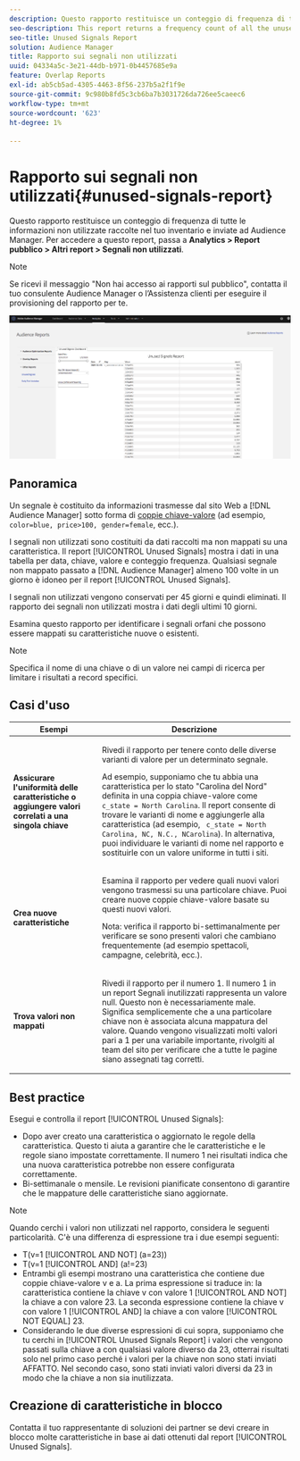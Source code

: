 ```yaml
---
description: Questo rapporto restituisce un conteggio di frequenza di tutte le informazioni non utilizzate raccolte nel tuo inventario e inviate ad Audience Manager.
seo-description: This report returns a frequency count of all the unused information collected on your inventory and sent to Audience Manager.
seo-title: Unused Signals Report
solution: Audience Manager
title: Rapporto sui segnali non utilizzati
uuid: 04334a5c-3e21-44db-b971-0b4457685e9a
feature: Overlap Reports
exl-id: ab5cb5ad-4305-4463-8f56-237b5a2f1f9e
source-git-commit: 9c980b8fd5c3cb6ba7b3031726da726ee5caeec6
workflow-type: tm+mt
source-wordcount: '623'
ht-degree: 1%

---
```


# Rapporto sui segnali non utilizzati{#unused-signals-report}

Questo rapporto restituisce un conteggio di frequenza di tutte le informazioni non utilizzate raccolte nel tuo inventario e inviate ad Audience Manager. Per accedere a questo report, passa a **Analytics > Report pubblico > Altri report > Segnali non utilizzati**.

>[!NOTE]
>
>Se ricevi il messaggio &quot;Non hai accesso ai rapporti sul pubblico&quot;, contatta il tuo consulente Audience Manager o l’Assistenza clienti per eseguire il provisioning del rapporto per te.

![Schermata del report dei segnali non utilizzati](/help/using/reporting/dynamic-reports/assets/unused-signals.png)

## Panoramica

Un segnale è costituito da informazioni trasmesse dal sito Web a [!DNL Audience Manager] sotto forma di [coppie chiave-valore](../../reference/key-value-pairs-explained.md) (ad esempio, `color=blue, price>100, gender=female`, ecc.).

I segnali non utilizzati sono costituiti da dati raccolti ma non mappati su una caratteristica. Il report [!UICONTROL Unused Signals] mostra i dati in una tabella per data, chiave, valore e conteggio frequenza. Qualsiasi segnale non mappato passato a [!DNL Audience Manager] almeno 100 volte in un giorno è idoneo per il report [!UICONTROL Unused Signals].

I segnali non utilizzati vengono conservati per 45 giorni e quindi eliminati. Il rapporto dei segnali non utilizzati mostra i dati degli ultimi 10 giorni.

Esamina questo rapporto per identificare i segnali orfani che possono essere mappati su caratteristiche nuove o esistenti.

>[!NOTE]
>
>Specifica il nome di una chiave o di un valore nei campi di ricerca per limitare i risultati a record specifici.

## Casi d&#39;uso

<table id="table_E5EE0EC078E14EF4B197243488517A2D"> 
 <thead> 
  <tr> 
   <th colname="col1" class="entry"> Esempi </th> 
   <th colname="col2" class="entry"> Descrizione </th> 
  </tr> 
 </thead>
 <tbody> 
  <tr> 
   <td colname="col1"> <p><b>Assicurare l'uniformità delle caratteristiche o aggiungere valori correlati a una singola chiave</b> </p> </td> 
   <td colname="col2"> <p>Rivedi il rapporto per tenere conto delle diverse varianti di valore per un determinato segnale. </p> <p>Ad esempio, supponiamo che tu abbia una caratteristica per lo stato "Carolina del Nord" definita in una coppia chiave-valore come <code> c_state = North Carolina</code>. Il report consente di trovare le varianti di nome e aggiungerle alla caratteristica (ad esempio, <code> c_state = North Carolina, NC, N.C., NCarolina</code>). In alternativa, puoi individuare le varianti di nome nel rapporto e sostituirle con un valore uniforme in tutti i siti. </p> <p> </p> </td> 
  </tr> 
  <tr> 
   <td colname="col1"> <p><b>Crea nuove caratteristiche</b> </p> </td> 
   <td colname="col2"> <p>Esamina il rapporto per vedere quali nuovi valori vengono trasmessi su una particolare chiave. Puoi creare nuove coppie chiave-valore basate su questi nuovi valori. </p> <p> <p>Nota: verifica il rapporto bi-settimanalmente per verificare se sono presenti valori che cambiano frequentemente (ad esempio spettacoli, campagne, celebrità, ecc.). </p> </p> </td> 
  </tr> 
  <tr> 
   <td colname="col1"> <p><b>Trova valori non mappati</b> </p> </td> 
   <td colname="col2"> <p>Rivedi il rapporto per il numero 1. Il numero 1 in un report <span class="wintitle"> Segnali inutilizzati</span> rappresenta un valore null. Questo non è necessariamente male. Significa semplicemente che a una particolare chiave non è associata alcuna mappatura del valore. Quando vengono visualizzati molti valori pari a 1 per una variabile importante, rivolgiti al team del sito per verificare che a tutte le pagine siano assegnati tag corretti. </p> </td> 
  </tr> 
 </tbody> 
</table>

## Best practice

Esegui e controlla il report [!UICONTROL Unused Signals]:

* Dopo aver creato una caratteristica o aggiornato le regole della caratteristica. Questo ti aiuta a garantire che le caratteristiche e le regole siano impostate correttamente. Il numero 1 nei risultati indica che una nuova caratteristica potrebbe non essere configurata correttamente.
* Bi-settimanale o mensile. Le revisioni pianificate consentono di garantire che le mappature delle caratteristiche siano aggiornate.

>[!NOTE]
>
>Quando cerchi i valori non utilizzati nel rapporto, considera le seguenti particolarità. C&#39;è una differenza di espressione tra i due esempi seguenti:

* T(v=1 [!UICONTROL AND NOT] (a=23))
* T(v=1 [!UICONTROL AND] (a!=23)
* Entrambi gli esempi mostrano una caratteristica che contiene due coppie chiave-valore v e a. La prima espressione si traduce in: la caratteristica contiene la chiave v con valore 1 [!UICONTROL AND NOT] la chiave a con valore 23. La seconda espressione contiene la chiave v con valore 1 [!UICONTROL AND] la chiave a con valore [!UICONTROL NOT EQUAL] 23.
* Considerando le due diverse espressioni di cui sopra, supponiamo che tu cerchi in [!UICONTROL Unused Signals Report] i valori che vengono passati sulla chiave a con qualsiasi valore diverso da 23, otterrai risultati solo nel primo caso perché i valori per la chiave non sono stati inviati AFFATTO. Nel secondo caso, sono stati inviati valori diversi da 23 in modo che la chiave a non sia inutilizzata.

## Creazione di caratteristiche in blocco

Contatta il tuo rappresentante di soluzioni dei partner se devi creare in blocco molte caratteristiche in base ai dati ottenuti dal report [!UICONTROL Unused Signals].
